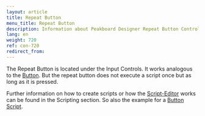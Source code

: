```yaml
---
layout: article
title: Repeat Button
menu_title: Repeat Button
description: Information about Peakboard Designer Repeat Button Control.
lang: en
weight: 720
ref: con-720
redirect_from:
---
```


The Repeat Button is located under the Input Controls. 
It works analogous to the [Button](/controls/en-button.html). But the repeat button does not execute a script once but as long as it is pressed.

Further information on how to create scripts or how the [Script-Editor](/scripting/de-script-editor.html) works can be found in the Scripting section.
So also the example for a [Button Script](/scripting/Samples/en-Button.html).